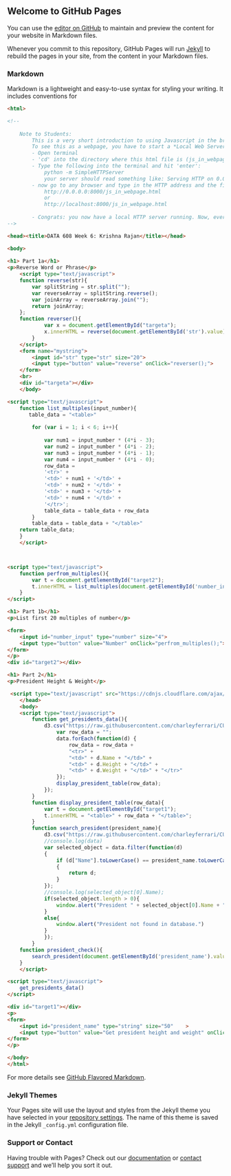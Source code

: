 ## Welcome to GitHub Pages

You can use the [editor on GitHub](https://github.com/rajank17/dat608_Module5/edit/master/README.md) to maintain and preview the content for your website in Markdown files.

Whenever you commit to this repository, GitHub Pages will run [Jekyll](https://jekyllrb.com/) to rebuild the pages in your site, from the content in your Markdown files.

### Markdown

Markdown is a lightweight and easy-to-use syntax for styling your writing. It includes conventions for

```markdown
<html>

<!--
    
    Note to Students:
        This is a very short introduction to using Javascript in the browser.
        To see this as a webpage, you have to start a *Local Web Server*. There are many ways to do this: since you all have python installed, we will use python.
        - Open terminal
        - 'cd' into the directory where this html file is (js_in_webpage.html)
        - Type the following into the terminal and hit 'enter':
            python -m SimpleHTTPServer
            your server should read something like: Serving HTTP on 0.0.0.0 port 8000 ...
        - now go to any browser and type in the HTTP address and the filename: something like:
            http://0.0.0.0:8000/js_in_webpage.html
            or
            http://localhost:8000/js_in_webpage.html
        
        - Congrats: you now have a local HTTP server running. Now, every time you change this file and save it, when you reload the browser you will see your changes!
-->

<head><title>DATA 608 Week 6: Krishna Rajan</title></head>

<body>
  
<h1> Part 1a</h1>
<p>Reverse Word or Phrase</p>
    <script type="text/javascript">
    function reverse(str){
        var splitString = str.split("");
        var reverseArray = splitString.reverse();
        var joinArray = reverseArray.join("");
        return joinArray;
    };
    function reverser(){
            var x = document.getElementById("targeta");
            x.innerHTML = reverse(document.getElementById('str').value);
        }
    </script>
    <form name="mystring">
        <input id="str" type="str" size="20">
        <input type="button" value="reverse" onClick="reverser();">
    </form>
    <br>
    <div id="targeta"></div>
    </body>

<script type="text/javascript">
    function list_multiples(input_number){
       table_data = "<table>"
    
        for (var i = 1; i < 6; i++){
         
            var num1 = input_number * (4*i - 3);
            var num2 = input_number * (4*i - 2);
            var num3 = input_number * (4*i - 1);
            var num4 = input_number * (4*i - 0);
            row_data =    
            '<tr>' + 
            '<td>' + num1 + '</td>' + 
            '<td>' + num2 + '</td>' + 
            '<td>' + num3 + '</td>' + 
            '<td>' + num4 + '</td>' + 
            '</tr>'; 
            table_data = table_data + row_data
        }
        table_data = table_data + "</table>"
    return table_data; 
    }
    </script>



<script type="text/javascript">
    function perfrom_multiples(){
        var t = document.getElementById("target2");
        t.innerHTML = list_multiples(document.getElementById('number_input').value);
    }
</script>

<h1> Part 1b</h1>
<p>List first 20 multiples of number</p>

<form>
    <input id="number_input" type="number" size="4">
    <input type="button" value="Number" onClick="perfrom_multiples();">
</form>
</p>
<div id="target2"></div>

<h1> Part 2</h1>
<p>President Height & Weight</p>

 <script type="text/javascript" src="https://cdnjs.cloudflare.com/ajax/libs/d3/4.7.4/d3.min.js"></script>
    </head>
    <body>
    <script type="text/javascript">
        function get_presidents_data(){
            d3.csv("https://raw.githubusercontent.com/charleyferrari/CUNY_DATA_608/master/module5/data/presidents.csv", function(data) {
                var row_data = ""; 
                data.forEach(function(d) {
                    row_data = row_data + 
                    "<tr>" + 
                    "<td>" + d.Name + "</td>" + 
                    "<td>" + d.Height + "</td>" + 
                    "<td>" + d.Weight + "</td>" + "</tr>"
                });
                display_president_table(row_data); 
            });
        }
        function display_president_table(row_data){
            var t = document.getElementById("target1");
            t.innerHTML = "<table>" + row_data + "</table>"; 
        }
        function search_president(president_name){
            d3.csv("https://raw.githubusercontent.com/charleyferrari/CUNY_DATA_608/master/module5/data/presidents.csv", function(data) {
            //console.log(data)
            var selected_object = data.filter(function(d) 
            { 
                if (d["Name"].toLowerCase() == president_name.toLowerCase()) 
                { 
                    return d;
                } 
            });
            //console.log(selected_object[0].Name);
            if(selected_object.length > 0){
                window.alert("President " + selected_object[0].Name + ":  Height = " + selected_object[0].Height + ", Weight = " + selected_object[0].Weight);
            }
            else{
                window.alert("President not found in database.")
            }
            });
        }
    function president_check(){
        search_president(document.getElementById('president_name').value);
    }
    </script>

<script type="text/javascript">
    get_presidents_data()
</script>

<div id="target1"></div>
<p>
<form>
    <input id="president_name" type="string" size="50"    >
    <input type="button" value="Get president height and weight" onClick="president_check();">
</form>
</p>

</body>
</html>
```

For more details see [GitHub Flavored Markdown](https://guides.github.com/features/mastering-markdown/).

### Jekyll Themes

Your Pages site will use the layout and styles from the Jekyll theme you have selected in your [repository settings](https://github.com/rajank17/dat608_Module5/settings). The name of this theme is saved in the Jekyll `_config.yml` configuration file.

### Support or Contact

Having trouble with Pages? Check out our [documentation](https://help.github.com/categories/github-pages-basics/) or [contact support](https://github.com/contact) and we’ll help you sort it out.
